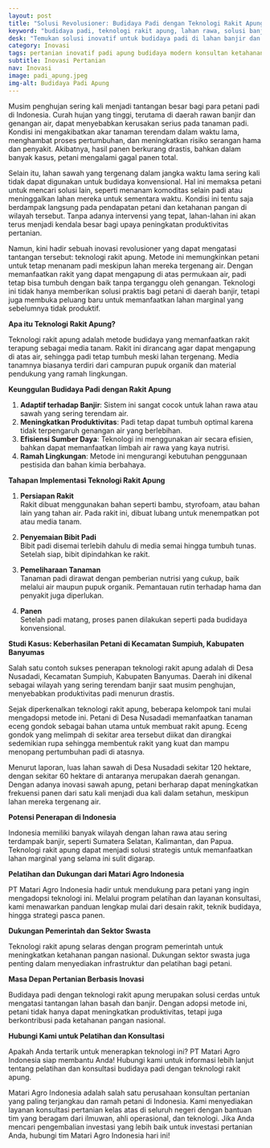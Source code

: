 ```yaml
---
layout: post
title: "Solusi Revolusioner: Budidaya Padi dengan Teknologi Rakit Apung untuk Lahan Rawa dan Banjir"
keyword: "budidaya padi, teknologi rakit apung, lahan rawa, solusi banjir, pertanian inovatif, padi apung, metode pertanian, pelatihan pertanian, konsultan pertanian, konsultan pertanian, pelatihan pertanian terpadu, PT Matari Agro Indonesia"
desk: "Temukan solusi inovatif untuk budidaya padi di lahan banjir dan rawa dengan teknologi rakit apung. Metode ini efektif meningkatkan hasil panen, mengatasi tantangan lahan tergenang, dan cocok untuk musim penghujan"
category: Inovasi
tags: pertanian inovatif padi apung budidaya modern konsultan ketahanan pangan
subtitle: Inovasi Pertanian
nav: Inovasi
image: padi_apung.jpeg
img-alt: Budidaya Padi Apung
---
```

 
Musim penghujan sering kali menjadi tantangan besar bagi para petani padi di Indonesia. Curah hujan yang tinggi, terutama di daerah rawan banjir dan genangan air, dapat menyebabkan kerusakan serius pada tanaman padi. Kondisi ini mengakibatkan akar tanaman terendam dalam waktu lama, menghambat proses pertumbuhan, dan meningkatkan risiko serangan hama dan penyakit. Akibatnya, hasil panen berkurang drastis, bahkan dalam banyak kasus, petani mengalami gagal panen total.  

Selain itu, lahan sawah yang tergenang dalam jangka waktu lama sering kali tidak dapat digunakan untuk budidaya konvensional. Hal ini memaksa petani untuk mencari solusi lain, seperti menanam komoditas selain padi atau meninggalkan lahan mereka untuk sementara waktu. Kondisi ini tentu saja berdampak langsung pada pendapatan petani dan ketahanan pangan di wilayah tersebut. Tanpa adanya intervensi yang tepat, lahan-lahan ini akan terus menjadi kendala besar bagi upaya peningkatan produktivitas pertanian.  

Namun, kini hadir sebuah inovasi revolusioner yang dapat mengatasi tantangan tersebut: teknologi rakit apung. Metode ini memungkinkan petani untuk tetap menanam padi meskipun lahan mereka tergenang air. Dengan memanfaatkan rakit yang dapat mengapung di atas permukaan air, padi tetap bisa tumbuh dengan baik tanpa terganggu oleh genangan. Teknologi ini tidak hanya memberikan solusi praktis bagi petani di daerah banjir, tetapi juga membuka peluang baru untuk memanfaatkan lahan marginal yang sebelumnya tidak produktif.  

**Apa itu Teknologi Rakit Apung?**

Teknologi rakit apung adalah metode budidaya yang memanfaatkan rakit terapung sebagai media tanam. Rakit ini dirancang agar dapat mengapung di atas air, sehingga padi tetap tumbuh meski lahan tergenang. Media tanamnya biasanya terdiri dari campuran pupuk organik dan material pendukung yang ramah lingkungan.

**Keunggulan Budidaya Padi dengan Rakit Apung**

1. **Adaptif terhadap Banjir**: Sistem ini sangat cocok untuk lahan rawa atau sawah yang sering terendam air.
2. **Meningkatkan Produktivitas**: Padi tetap dapat tumbuh optimal karena tidak terpengaruh genangan air yang berlebihan.
3. **Efisiensi Sumber Daya**: Teknologi ini menggunakan air secara efisien, bahkan dapat memanfaatkan limbah air rawa yang kaya nutrisi.
4. **Ramah Lingkungan**: Metode ini mengurangi kebutuhan penggunaan pestisida dan bahan kimia berbahaya.

**Tahapan Implementasi Teknologi Rakit Apung**

1. **Persiapan Rakit**  
   Rakit dibuat menggunakan bahan seperti bambu, styrofoam, atau bahan lain yang tahan air. Pada rakit ini, dibuat lubang untuk menempatkan pot atau media tanam.

2. **Penyemaian Bibit Padi**  
   Bibit padi disemai terlebih dahulu di media semai hingga tumbuh tunas. Setelah siap, bibit dipindahkan ke rakit.

3. **Pemeliharaan Tanaman**  
   Tanaman padi dirawat dengan pemberian nutrisi yang cukup, baik melalui air maupun pupuk organik. Pemantauan rutin terhadap hama dan penyakit juga diperlukan.

4. **Panen**  
   Setelah padi matang, proses panen dilakukan seperti pada budidaya konvensional.

**Studi Kasus: Keberhasilan Petani di Kecamatan Sumpiuh, Kabupaten Banyumas**

Salah satu contoh sukses penerapan teknologi rakit apung adalah di Desa Nusadadi, Kecamatan Sumpiuh, Kabupaten Banyumas. Daerah ini dikenal sebagai wilayah yang sering terendam banjir saat musim penghujan, menyebabkan produktivitas padi menurun drastis.

Sejak diperkenalkan teknologi rakit apung, beberapa kelompok tani mulai mengadopsi metode ini. Petani di Desa Nusadadi memanfaatkan tanaman eceng gondok sebagai bahan utama untuk membuat rakit apung. Eceng gondok yang melimpah di sekitar area tersebut diikat dan dirangkai sedemikian rupa sehingga membentuk rakit yang kuat dan mampu menopang pertumbuhan padi di atasnya. 

Menurut laporan, luas lahan sawah di Desa Nusadadi sekitar 120 hektare, dengan sekitar 60 hektare di antaranya merupakan daerah genangan. Dengan adanya inovasi sawah apung, petani berharap dapat meningkatkan frekuensi panen dari satu kali menjadi dua kali dalam setahun, meskipun lahan mereka tergenang air. 

**Potensi Penerapan di Indonesia**

Indonesia memiliki banyak wilayah dengan lahan rawa atau sering terdampak banjir, seperti Sumatera Selatan, Kalimantan, dan Papua. Teknologi rakit apung dapat menjadi solusi strategis untuk memanfaatkan lahan marginal yang selama ini sulit digarap.

**Pelatihan dan Dukungan dari Matari Agro Indonesia**

PT Matari Agro Indonesia hadir untuk mendukung para petani yang ingin mengadopsi teknologi ini. Melalui program pelatihan dan layanan konsultasi, kami menawarkan panduan lengkap mulai dari desain rakit, teknik budidaya, hingga strategi pasca panen.

**Dukungan Pemerintah dan Sektor Swasta**

Teknologi rakit apung selaras dengan program pemerintah untuk meningkatkan ketahanan pangan nasional. Dukungan sektor swasta juga penting dalam menyediakan infrastruktur dan pelatihan bagi petani.

**Masa Depan Pertanian Berbasis Inovasi**

Budidaya padi dengan teknologi rakit apung merupakan solusi cerdas untuk mengatasi tantangan lahan basah dan banjir. Dengan adopsi metode ini, petani tidak hanya dapat meningkatkan produktivitas, tetapi juga berkontribusi pada ketahanan pangan nasional.

**Hubungi Kami untuk Pelatihan dan Konsultasi**

Apakah Anda tertarik untuk menerapkan teknologi ini? PT Matari Agro Indonesia siap membantu Anda! Hubungi kami untuk informasi lebih lanjut tentang pelatihan dan konsultasi budidaya padi dengan teknologi rakit apung.

Matari Agro Indonesia adalah salah satu perusahaan konsultan pertanian yang paling terjangkau dan ramah petani di Indonesia. Kami menyediakan layanan konsultasi pertanian kelas atas di seluruh negeri dengan bantuan tim yang beragam dari ilmuwan, ahli operasional, dan teknologi. Jika Anda mencari pengembalian investasi yang lebih baik untuk investasi pertanian Anda, hubungi tim Matari Agro Indonesia hari ini!

